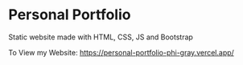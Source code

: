 # Personal Portfolio

Static website made with HTML, CSS, JS and Bootstrap

To View my Website: https://personal-portfolio-phi-gray.vercel.app/
